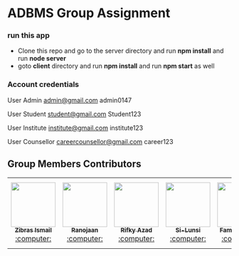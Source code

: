 # ADBMS Group Assignment


### run this app

- Clone this repo and go to the server directory and run **npm install** and run **node server**
- goto **client** directory and run **npm install** and run **npm start** as well

### Account credentials
User Admin
admin@gmail.com
admin0147

User Student
student@gmail.com
Student123

User Institute
institute@gmail.com
institute123

User Counsellor
careercounsellor@gmail.com
career123



## Group Members Contributors

<!-- ALL-CONTRIBUTORS-LIST:START - Do not remove or modify this section -->
<!-- prettier-ignore-start -->
<!-- markdownlint-disable -->

<table>
<tr>
  <td align="center"><a href="https://github.com/ZibrasIsmail"><kbd><img src="https://avatars3.githubusercontent.com/ZibrasIsmail?size=400" width="100px;" alt=""/></kbd><br /><sub><b>Zibras Ismail</b></sub></a><br /><a href="https://github.com/ZibrasIsmail/ADBMS/commits?author=ZibrasIsmail" title="Code"> :computer: </a> </td>
  <td align="center"><a href="https://github.com/Ranojaan"><kbd><img src="https://avatars3.githubusercontent.com/Ranojaan?size=400" width="100px;" alt=""/></kbd><br /><sub><b>Ranojaan</b></sub></a><br /><a href="https://github.com/ZibrasIsmail/ADBMS/commits?author=ZibrasIsmail" title="Code"> :computer: </a> </td>
  <td align="center"><a href="https://github.com/Rifky-azad"><kbd><img src="https://avatars3.githubusercontent.com/Rifky-azad?size=400" width="100px;" alt=""/></kbd><br /><sub><b>Rifky Azad</b></sub></a><br /><a href="https://github.com/ZibrasIsmail/ADBMS/commits?author=ZibrasIsmail" title="Code"> :computer: </a> </td>
    <td align="center"><a href="https://github.com/Si-Lunsi"><kbd><img src="https://avatars3.githubusercontent.com/Si-Lunsi?size=400" width="100px;" alt=""/></kbd><br /><sub><b>Si-Lunsi</b></sub></a><br /><a href="https://github.com/ZibrasIsmail/ADBMS/commits?author=ZibrasIsmail" title="Code"> :computer: </a> </td>
      <td align="center"><a href="https://github.com/Famith-Rosni"><kbd><img src="https://avatars3.githubusercontent.com/Famith-Rosni?size=400" width="100px;" alt=""/></kbd><br /><sub><b>Famith-Rosni</b></sub></a><br /><a href="https://github.com/ZibrasIsmail/ADBMS/commits?author=ZibrasIsmail" title="Code"> :computer: </a> </td>
        <td align="center"><a href="https://github.com/AdshayaniPirapaharan"><kbd><img src="https://avatars3.githubusercontent.com/AdshayaniPirapaharan?size=400" width="100px;" alt=""/></kbd><br /><sub><b>Adshayani Pirapaharan</b></sub></a><br /><a href="https://github.com/ZibrasIsmail/ADBMS/commits?author=ZibrasIsmail" title="Code"> :computer: </a> </td>
</tr>
</table>

<!-- markdownlint-enable -->
<!-- prettier-ignore-end -->
<!-- ALL-CONTRIBUTORS-LIST:END -->

